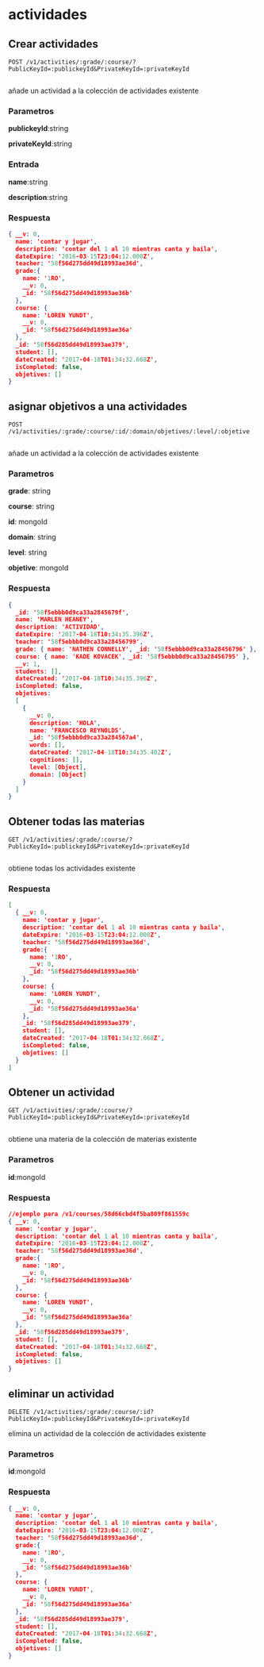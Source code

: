 actividades
===================

Crear actividades
--------------------

```curl
POST /v1/activities/:grade/:course/?PublicKeyId=:publickeyId&PrivateKeyId=:privateKeyId 
  
```
añade un actividad a la colección de actividades existente

### Parametros

**publickeyId**:string

**privateKeyId**:string

###  Entrada

**name**:string

**description**:string

### Respuesta

```json
{ __v: 0,
  name: 'contar y jugar',
  description: 'contar del 1 al 10 mientras canta y baila',
  dateExpire: '2016-03-15T23:04:12.000Z',
  teacher: '58f56d275dd49d18993ae36d',
  grade:{ 
    name: '1RO',
    __v: 0,
    _id: '58f56d275dd49d18993ae36b' 
  },
  course: { 
    name: 'LOREN YUNDT',
    __v: 0,
    _id: '58f56d275dd49d18993ae36a'
  },
  _id: '58f56d285dd49d18993ae379',
  student: [],
  dateCreated: '2017-04-18T01:34:32.668Z',
  isCompleted: false,
  objetives: [] 
}
```

asignar objetivos a una actividades
--------------------

```curl
POST /v1/activities/:grade/:course/:id/:domain/objetives/:level/:objetive	
	
```
añade un actividad a la colección de actividades existente

### Parametros

**grade**: string

**course**: string

**id**: mongoId

**domain**: string

**level**: string

**objetive**: mongoId

### Respuesta

```json
{ 
  _id: '58f5ebbb0d9ca33a2845679f',
  name: 'MARLEN HEANEY',
  description: 'ACTIVIDAD',
  dateExpire: '2017-04-18T10:34:35.396Z',
  teacher: '58f5ebbb0d9ca33a28456799',
  grade: { name: 'NATHEN CONNELLY', _id: '58f5ebbb0d9ca33a28456796' },
  course: { name: 'KADE KOVACEK', _id: '58f5ebbb0d9ca33a28456795' },
  __v: 1,
  students: [],
  dateCreated: '2017-04-18T10:34:35.396Z',
  isCompleted: false,
  objetives: 
  [ 
    { 
      __v: 0,
      description: 'HOLA',
      name: 'FRANCESCO REYNOLDS',
      _id: '58f5ebbb0d9ca33a284567a4',
      words: [],
      dateCreated: '2017-04-18T10:34:35.402Z',
      cognitions: [],
      level: [Object],
      domain: [Object]
    } 
  ] 
}
```

Obtener todas las materias
--------------------

```curl
GET /v1/activities/:grade/:course/?PublicKeyId=:publickeyId&PrivateKeyId=:privateKeyId
	
```
obtiene todas los actividades existente
### Respuesta

```json
[
  { __v: 0,
    name: 'contar y jugar',
    description: 'contar del 1 al 10 mientras canta y baila',
    dateExpire: '2016-03-15T23:04:12.000Z',
    teacher: '58f56d275dd49d18993ae36d',
    grade:{ 
      name: '1RO',
      __v: 0,
      _id: '58f56d275dd49d18993ae36b' 
    },
    course: { 
      name: 'LOREN YUNDT',
      __v: 0,
      _id: '58f56d275dd49d18993ae36a'
    },
    _id: '58f56d285dd49d18993ae379',
    student: [],
    dateCreated: '2017-04-18T01:34:32.668Z',
    isCompleted: false,
    objetives: [] 
  }
]
```
Obtener un actividad
--------------------

```curl
GET /v1/activities/:grade/:course/?PublicKeyId=:publickeyId&PrivateKeyId=:privateKeyId
	
```
obtiene una materia de la colección de materias existente

### Parametros

**id**:mongoId

### Respuesta

```json
//ejemplo para /v1/courses/58d66cbd4f5ba809f861559c
{ __v: 0,
  name: 'contar y jugar',
  description: 'contar del 1 al 10 mientras canta y baila',
  dateExpire: '2016-03-15T23:04:12.000Z',
  teacher: '58f56d275dd49d18993ae36d',
  grade:{ 
    name: '1RO',
    __v: 0,
    _id: '58f56d275dd49d18993ae36b' 
  },
  course: { 
    name: 'LOREN YUNDT',
    __v: 0,
    _id: '58f56d275dd49d18993ae36a'
  },
  _id: '58f56d285dd49d18993ae379',
  student: [],
  dateCreated: '2017-04-18T01:34:32.668Z',
  isCompleted: false,
  objetives: [] 
}

```
eliminar un actividad
--------------------

```curl
DELETE /v1/activities/:grade/:course/:id?PublicKeyId=:publickeyId&PrivateKeyId=:privateKeyId	
```

elimina un actividad de la colección de actividades existente

### Parametros

**id**:mongoId

### Respuesta

```json
{ __v: 0,
  name: 'contar y jugar',
  description: 'contar del 1 al 10 mientras canta y baila',
  dateExpire: '2016-03-15T23:04:12.000Z',
  teacher: '58f56d275dd49d18993ae36d',
  grade:{ 
    name: '1RO',
    __v: 0,
    _id: '58f56d275dd49d18993ae36b' 
  },
  course: { 
    name: 'LOREN YUNDT',
    __v: 0,
    _id: '58f56d275dd49d18993ae36a'
  },
  _id: '58f56d285dd49d18993ae379',
  student: [],
  dateCreated: '2017-04-18T01:34:32.668Z',
  isCompleted: false,
  objetives: [] 
}
```